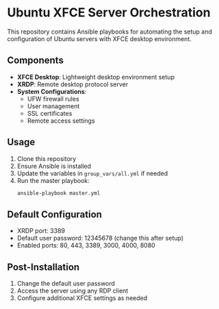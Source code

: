 # Ubuntu XFCE Server Orchestration

This repository contains Ansible playbooks for automating the setup and configuration of Ubuntu servers with XFCE desktop environment.

## Components

- **XFCE Desktop**: Lightweight desktop environment setup
- **XRDP**: Remote desktop protocol server
- **System Configurations**: 
  - UFW firewall rules
  - User management
  - SSL certificates
  - Remote access settings

## Usage

1. Clone this repository
2. Ensure Ansible is installed
3. Update the variables in `group_vars/all.yml` if needed
4. Run the master playbook:
   ```bash
   ansible-playbook master.yml
   ```

## Default Configuration

- XRDP port: 3389
- Default user password: 12345678 (change this after setup)
- Enabled ports: 80, 443, 3389, 3000, 4000, 8080

## Post-Installation

1. Change the default user password
2. Access the server using any RDP client
3. Configure additional XFCE settings as needed

